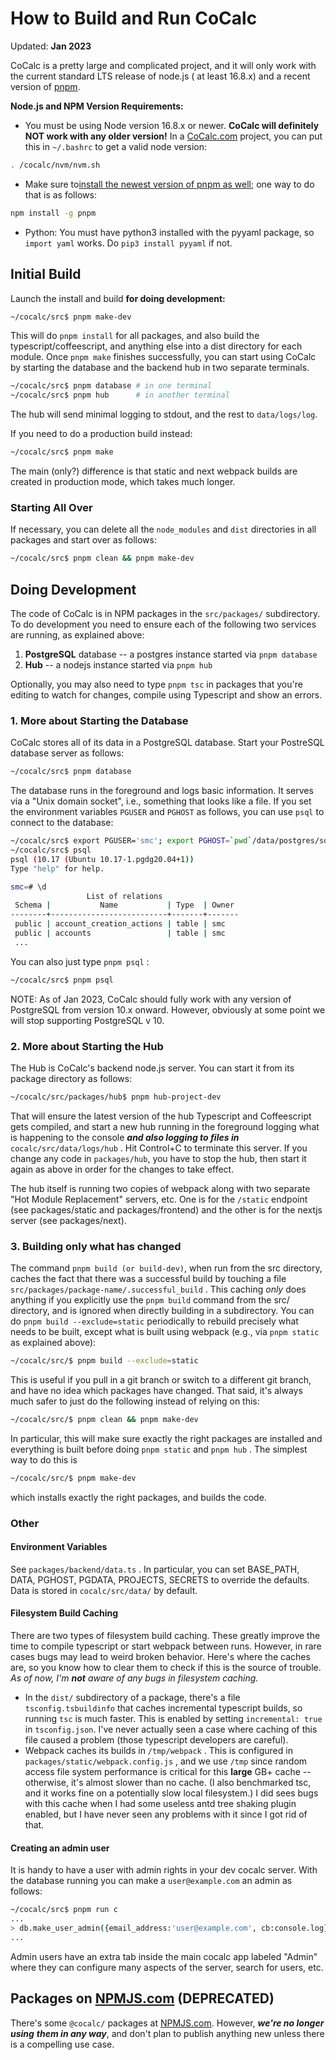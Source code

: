 # How to Build and Run CoCalc

Updated: **Jan 2023**

CoCalc is a pretty large and complicated project, and it will only work with the current standard LTS release of node.js \( at least 16.8.x\) and a recent version of [pnpm](https://pnpm.io/).

**Node.js and NPM Version Requirements:**

- You must be using Node version 16.8.x or newer. **CoCalc will definitely NOT work with any older version!** In a [CoCalc.com](http://CoCalc.com) project, you can put this in `~/.bashrc` to get a valid node version:

```sh
. /cocalc/nvm/nvm.sh
```

- Make sure to[install the newest version of pnpm as well;](https://pnpm.io/installation) one way to do that is as follows:

```sh
npm install -g pnpm
```

- Python: You must have python3 installed with the pyyaml package, so `import yaml` works. Do `pip3 install pyyaml` if not.

## Initial Build

Launch the install and build **for doing development:** 

```sh
~/cocalc/src$ pnpm make-dev
```

This will do `pnpm install` for all packages, and also build the typescript/coffeescript, and anything else into a dist directory for each module. Once `pnpm make` finishes successfully, you can start using CoCalc by starting the database and the backend hub in two separate terminals.

```sh
~/cocalc/src$ pnpm database # in one terminal
~/cocalc/src$ pnpm hub      # in another terminal
```

The hub will send minimal logging to stdout, and the rest to `data/logs/log`.

If you need to do a production build instead:

```sh
~/cocalc/src$ pnpm make
```

The main \(only?\) difference is that static and next webpack builds are created in production mode, which takes much longer.

### Starting All Over

If necessary, you can delete all the `node_modules` and `dist` directories in all packages and start over as follows:

```sh
~/cocalc/src$ pnpm clean && pnpm make-dev
```

## Doing Development

The code of CoCalc is in NPM packages in the `src/packages/` subdirectory. To do development you need to ensure each of the following two services are running, as explained above:

1. **PostgreSQL** database \-\- a postgres instance started via `pnpm database` 
2. **Hub** \-\- a nodejs instance started via `pnpm hub` 

Optionally, you may also need to type `pnpm tsc` in packages that you're editing to watch for changes, compile using Typescript and show an errors.

### 1. More about Starting the Database

CoCalc stores all of its data in a PostgreSQL database. Start your PostreSQL database server as follows:

```sh
~/cocalc/src$ pnpm database
```

The database runs in the foreground and logs basic information. It serves via a "Unix domain socket", i.e., something that looks like a file. If you set the environment variables `PGUSER` and `PGHOST` as follows, you can use `psql` to connect to the database:

```sh
~/cocalc/src$ export PGUSER='smc'; export PGHOST=`pwd`/data/postgres/socket
~/cocalc/src$ psql
psql (10.17 (Ubuntu 10.17-1.pgdg20.04+1))
Type "help" for help.

smc=# \d
                 List of relations
 Schema |           Name           | Type  | Owner
--------+--------------------------+-------+-------
 public | account_creation_actions | table | smc
 public | accounts                 | table | smc
 ...
```

You can also just type `pnpm psql` :

```sh
~/cocalc/src$ pnpm psql
```

NOTE:  As of Jan 2023, CoCalc should fully work with any version of PostgreSQL from version 10.x onward.  However, obviously at some point we will stop supporting PostgreSQL v 10.

### 2. More about Starting the Hub

The Hub is CoCalc's backend node.js server.  You can start it from its package directory as follows:

```sh
~/cocalc/src/packages/hub$ pnpm hub-project-dev
```

That will ensure the latest version of the hub Typescript and Coffeescript gets compiled, and start a new hub running in the foreground logging what is happening to the console _**and also logging to files in**_ `cocalc/src/data/logs/hub` . Hit Control\+C to terminate this server. If you change any code in `packages/hub`, you have to stop the hub, then start it again as above in order for the changes to take effect.

The hub itself is running two copies of webpack along with two separate "Hot Module Replacement" servers, etc.   One is for the `/static` endpoint \(see packages/static and packages/frontend\) and the other is for the nextjs server \(see packages/next\).

### 3. Building only what has changed

The command `pnpm build (or build-dev)`, when run from the src directory, caches the fact that there was a successful build by touching a file `src/packages/package-name/.successful_build` . This caching _only_ does anything if you explicitly use the `pnpm build` command from the src/ directory, and is ignored when directly building in a subdirectory. You can do `pnpm build --exclude=static` periodically to rebuild precisely what needs to be built, except what is built using webpack \(e.g., via `pnpm static` as explained above\):

```sh
~/cocalc/src/$ pnpm build --exclude=static
```

This is useful if you pull in a git branch or switch to a different git branch, and have no idea which packages have changed.  That said, it's always much safer to just do the following instead of relying on this:

```sh
~/cocalc/src/$ pnpm clean && pnpm make-dev
```

In particular, this will make sure exactly the right packages are installed and everything is built before doing `pnpm static` and `pnpm hub` . The simplest way to do this is

```sh
~/cocalc/src/$ pnpm make-dev
```

which installs exactly the right packages, and builds the code.

### Other

#### Environment Variables

See `packages/backend/data.ts` . In particular, you can set BASE_PATH, DATA, PGHOST, PGDATA, PROJECTS, SECRETS to override the defaults. Data is stored in `cocalc/src/data/` by default.

#### Filesystem Build Caching

There are two types of filesystem build caching. These greatly improve the time to compile typescript or start webpack between runs. However, in rare cases bugs may lead to weird broken behavior. Here's where the caches are, so you know how to clear them to check if this is the source of trouble. _As of now, I'm_ _**not**_ _aware of any bugs in filesystem caching._

- In the `dist/` subdirectory of a package, there's a file `tsconfig.tsbuildinfo` that caches incremental typescript builds, so running `tsc` is much faster. This is enabled by setting `incremental: true` in `tsconfig.json`. I've never actually seen a case where caching of this file caused a problem (those typescript developers are careful).
- Webpack caches its builds in `/tmp/webpack` . This is configured in `packages/static/webpack.config.js` , and we use `/tmp` since random access file system performance is critical for this **large** GB+ cache -- otherwise, it's almost slower than no cache. (I also benchmarked tsc, and it works fine on a potentially slow local filesystem.) I did sees bugs with this cache when I had some useless antd tree shaking plugin enabled, but I have never seen any problems with it since I got rid of that.

#### Creating an admin user

It is handy to have a user with admin rights in your dev cocalc server. With the database running you can make a `user@example.com` an admin as follows:

```sh
~/cocalc/src$ pnpm run c
...
> db.make_user_admin({email_address:'user@example.com', cb:console.log})
...
```

Admin users have an extra tab inside the main cocalc app labeled "Admin" where they can configure many aspects of the server, search for users, etc.

## Packages on [NPMJS.com](http://NPMJS.com) \(DEPRECATED\)

There's some `@cocalc/` packages at [NPMJS.com](http://NPMJS.com). However, _**we're no longer using**_
_**them in any way**_, and don't plan to publish anything new unless there
is a compelling use case.
